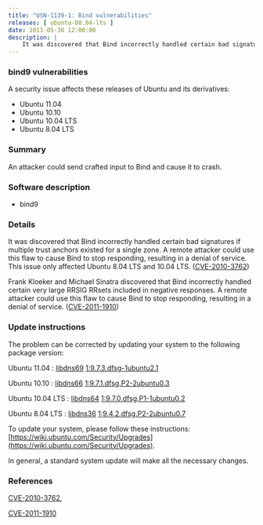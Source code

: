 ```yaml
---
title: "USN-1139-1: Bind vulnerabilities"
releases: [ ubuntu-08.04-lts ]
date: 2011-05-30 12:00:00
description: |
    It was discovered that Bind incorrectly handled certain bad signatures if multiple trust anchors existed for a single zone. A remote attacker could use this flaw to cause Bind to stop responding, resulting in a denial of service. This issue only affected Ubuntu 8.04 LTS and 10.04 LTS. ([CVE-2010-3762](http://people.ubuntu.com/~ubuntu-security/cve/CVE-2010-3762))
--- 
```

 
### bind9 vulnerabilities

A security issue affects these releases of Ubuntu and its derivatives:

* Ubuntu 11.04
* Ubuntu 10.10
* Ubuntu 10.04 LTS
* Ubuntu 8.04 LTS

### Summary

An attacker could send crafted input to Bind and cause it to crash. 

### Software description

* bind9 

### Details

It was discovered that Bind incorrectly handled certain bad signatures if multiple trust anchors existed for a single zone. A remote attacker could use this flaw to cause Bind to stop responding, resulting in a denial of service. This issue only affected Ubuntu 8.04 LTS and 10.04 LTS. ([CVE-2010-3762](http://people.ubuntu.com/~ubuntu-security/cve/CVE-2010-3762))

Frank Kloeker and Michael Sinatra discovered that Bind incorrectly handled certain very large RRSIG RRsets included in negative responses. A remote attacker could use this flaw to cause Bind to stop responding, resulting in a denial of service. ([CVE-2011-1910](http://people.ubuntu.com/~ubuntu-security/cve/CVE-2011-1910)) 

### Update instructions

The problem can be corrected by updating your system to the following package version:

Ubuntu 11.04
 : [libdns69](https://launchpad.net/ubuntu/+source/bind9) <span> [1:9.7.3.dfsg-1ubuntu2.1](https://launchpad.net/ubuntu/+source/bind9/1:9.7.3.dfsg-1ubuntu2.1) </span> 

Ubuntu 10.10
 : [libdns66](https://launchpad.net/ubuntu/+source/bind9) <span> [1:9.7.1.dfsg.P2-2ubuntu0.3](https://launchpad.net/ubuntu/+source/bind9/1:9.7.1.dfsg.P2-2ubuntu0.3) </span> 

Ubuntu 10.04 LTS
 : [libdns64](https://launchpad.net/ubuntu/+source/bind9) <span> [1:9.7.0.dfsg.P1-1ubuntu0.2](https://launchpad.net/ubuntu/+source/bind9/1:9.7.0.dfsg.P1-1ubuntu0.2) </span> 

Ubuntu 8.04 LTS
 : [libdns36](https://launchpad.net/ubuntu/+source/bind9) <span> [1:9.4.2.dfsg.P2-2ubuntu0.7](https://launchpad.net/ubuntu/+source/bind9/1:9.4.2.dfsg.P2-2ubuntu0.7) </span> 

To update your system, please follow these instructions: [https://wiki.ubuntu.com/Security/Upgrades](https://wiki.ubuntu.com/Security/Upgrades).

In general, a standard system update will make all the necessary changes. 

### References

 [CVE-2010-3762](http://people.ubuntu.com/~ubuntu-security/cve/CVE-2010-3762), 

 [CVE-2011-1910](http://people.ubuntu.com/~ubuntu-security/cve/CVE-2011-1910)
 
